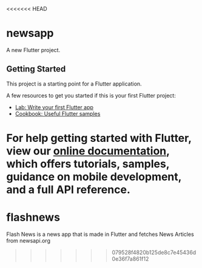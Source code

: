 <<<<<<< HEAD
# newsapp

A new Flutter project.

## Getting Started

This project is a starting point for a Flutter application.

A few resources to get you started if this is your first Flutter project:

- [Lab: Write your first Flutter app](https://flutter.dev/docs/get-started/codelab)
- [Cookbook: Useful Flutter samples](https://flutter.dev/docs/cookbook)

For help getting started with Flutter, view our
[online documentation](https://flutter.dev/docs), which offers tutorials,
samples, guidance on mobile development, and a full API reference.
=======
# flashnews
Flash News is a news app that is made in Flutter and fetches News Articles from newsapi.org
>>>>>>> 079528f4820b125de8c7e45436d0e36f7a861f12
